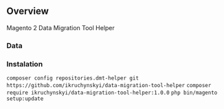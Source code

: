 ## Overview
Magento 2 Data Migration Tool Helper

### Data


### Instalation

```composer config repositories.dmt-helper git https://github.com/ikruchynskyi/data-migration-tool-helper```
```composer require ikruchynskyi/data-migration-tool-helper:1.0.0```
```php bin/magento setup:update```
